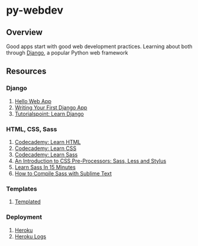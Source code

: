 # py-webdev

## Overview

Good apps start with good web development practices. Learning about both through [Django](https://www.djangoproject.com/), a popular Python web framework

## Resources

### Django
1. [Hello Web App](https://hellowebbooks.com/tutorial/)
2. [Writing Your First Django App](https://docs.djangoproject.com/en/1.11/intro/tutorial01/)
3. [Tutorialspoint: Learn Django](https://www.tutorialspoint.com/django/index.htm)

### HTML, CSS, Sass
1. [Codecademy: Learn HTML](https://www.codecademy.com/learn/learn-html)
2. [Codecademy: Learn CSS](https://www.codecademy.com/learn/learn-css)
3. [Codecademy: Learn Sass](https://www.codecademy.com/learn/learn-sass)
4. [An Introduction to CSS Pre-Processors: Sass, Less and Stylus](https://htmlmag.com/article/an-introduction-to-css-preprocessors-sass-less-stylus)
5. [Learn Sass In 15 Minutes](https://tutorialzine.com/2016/01/learn-sass-in-15-minutes)
6. [How to Compile Sass with Sublime Text](http://www.hongkiat.com/blog/sublime-text-compiling-sass/)

### Templates
1. [Templated](https://templated.co/)

### Deployment
1. [Heroku](https://www.heroku.com/)
2. [Heroku Logs](https://devcenter.heroku.com/articles/logging)

<!---
### Flask
1. [Flask: Quickstart](http://flask.pocoo.org/docs/0.12/quickstart/)
2. [The Ultimate Flask Front-end](https://realpython.com/blog/python/the-ultimate-flask-front-end/)

### Dashboarding
1. [Interactive Data Visualisation of Geospatial Data using D3.js, DC.js, Leaflet.js and Python](http://adilmoujahid.com//posts/2016/08/interactive-data-visualization-geospatial-d3-dc-leaflet-python/)
2. [Dashboards by Keen IO](http://keen.github.io/dashboards/)
3. [Pyxley](http://pyxley.readthedocs.io/en/latest/index.html)
--->
